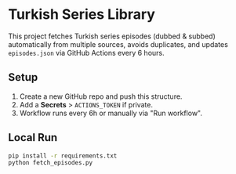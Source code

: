 # Turkish Series Library

This project fetches Turkish series episodes (dubbed & subbed) automatically from multiple sources, avoids duplicates, and updates `episodes.json` via GitHub Actions every 6 hours.

## Setup

1. Create a new GitHub repo and push this structure.
2. Add a **Secrets** > `ACTIONS_TOKEN` if private.
3. Workflow runs every 6h or manually via "Run workflow".

## Local Run

```bash
pip install -r requirements.txt
python fetch_episodes.py
